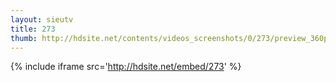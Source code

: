 ```yaml
---
layout: sieutv
title: 273
thumb: http://hdsite.net/contents/videos_screenshots/0/273/preview_360p.mp4.jpg
---
```

{% include iframe src='http://hdsite.net/embed/273' %}
 
